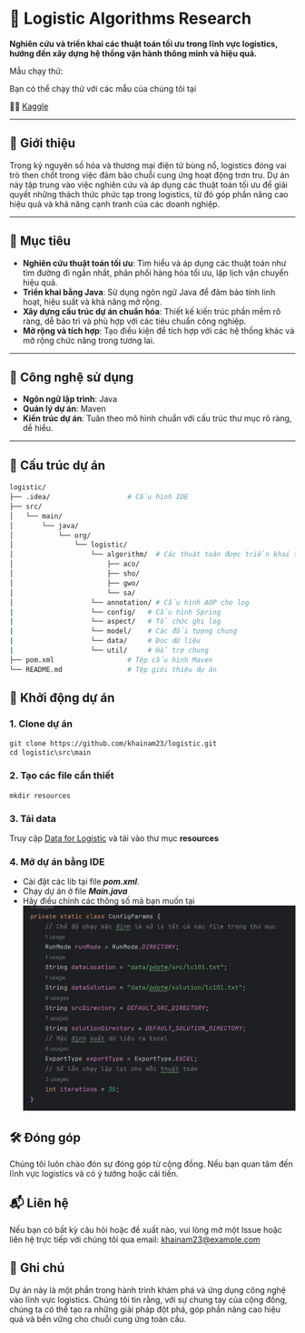 # 🚚 Logistic Algorithms Research

**Nghiên cứu và triển khai các thuật toán tối ưu trong lĩnh vực logistics, hướng đến xây dựng hệ thống vận hành thông minh và hiệu quả.**

Mẫu chạy thử:

Bạn có thể chạy thử với các mẫu của chúng tôi tại

💁‍♂️ [Kaggle](https://www.kaggle.com/code/nkn2310/logistic)

---

## 📌 Giới thiệu

Trong kỷ nguyên số hóa và thương mại điện tử bùng nổ, logistics đóng vai trò then chốt trong việc đảm bảo chuỗi cung ứng hoạt động trơn tru. Dự án này tập trung vào việc nghiên cứu và áp dụng các thuật toán tối ưu để giải quyết những thách thức phức tạp trong logistics, từ đó góp phần nâng cao hiệu quả và khả năng cạnh tranh của các doanh nghiệp.

---

## 🎯 Mục tiêu

- **Nghiên cứu thuật toán tối ưu**: Tìm hiểu và áp dụng các thuật toán như tìm đường đi ngắn nhất, phân phối hàng hóa tối ưu, lập lịch vận chuyển hiệu quả.
- **Triển khai bằng Java**: Sử dụng ngôn ngữ Java để đảm bảo tính linh hoạt, hiệu suất và khả năng mở rộng.
- **Xây dựng cấu trúc dự án chuẩn hóa**: Thiết kế kiến trúc phần mềm rõ ràng, dễ bảo trì và phù hợp với các tiêu chuẩn công nghiệp.
- **Mở rộng và tích hợp**: Tạo điều kiện để tích hợp với các hệ thống khác và mở rộng chức năng trong tương lai.

---

## 🧠 Công nghệ sử dụng

- **Ngôn ngữ lập trình**: Java
- **Quản lý dự án**: Maven
- **Kiến trúc dự án**: Tuân theo mô hình chuẩn với cấu trúc thư mục rõ ràng, dễ hiểu.

---

## 📁 Cấu trúc dự án

```bash
logistic/
├── .idea/                   # Cấu hình IDE
├── src/
│   └── main/
│       └── java/
│           └── org/
│               └── logistic/
│                   └── algorithm/  # Các thuật toán được triển khai tại đây
│                       ├── aco/
│                       ├── sho/
│                       ├── gwo/
│                       └── sa/
│                   └── annotation/ # Cấu hình AOP cho log
|                   └── config/   # Cấu hình Spring
|                   └── aspect/   # Tổ chức ghi log
|                   └── model/    # Các đối tượng chung
|                   └── data/     # Đọc dữ liệu 
|                   └── util/     # Hỗ trợ chung 
├── pom.xml                  # Tệp cấu hình Maven
└── README.md                # Tệp giới thiệu dự án
```

## 🚀 Khởi động dự án

### 1. Clone dự án
```agsl
git clone https://github.com/khainam23/logistic.git
cd logistic\src\main
```

### 2. Tạo các file cần thiết 
```agsl
mkdir resources
```

### 3. Tải data
Truy cập [Data for Logistic](https://github.com/khainam23/logistic/blob/data/data.zip) và tải vào thư mục **resources**

### 4. Mở dự án bằng IDE
- Cài đặt các lib tại file ***pom.xml***.
- Chạy dự án ở file ***Main.java***
- Hãy điều chỉnh các thông số mà bạn muốn tại 
![img.png](img.png)

## 🛠️ Đóng góp
Chúng tôi luôn chào đón sự đóng góp từ cộng đồng. Nếu bạn quan tâm đến lĩnh vực logistics và có ý tưởng hoặc cải tiến.

## 📬 Liên hệ
Nếu bạn có bất kỳ câu hỏi hoặc đề xuất nào, vui lòng mở một Issue hoặc liên hệ trực tiếp với chúng tôi qua email: khainam23@example.com

## 🌟 Ghi chú
Dự án này là một phần trong hành trình khám phá và ứng dụng công nghệ vào lĩnh vực logistics. Chúng tôi tin rằng, với sự chung tay của cộng đồng, chúng ta có thể tạo ra những giải pháp đột phá, góp phần nâng cao hiệu quả và bền vững cho chuỗi cung ứng toàn cầu.
